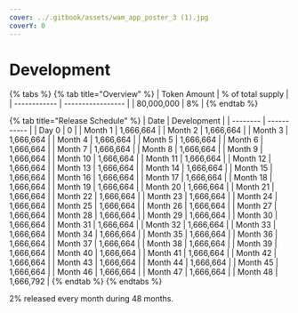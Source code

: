 ```yaml
---
cover: ../.gitbook/assets/wam_app_poster_3 (1).jpg
coverY: 0
---
```


# Development

{% tabs %}
{% tab title="Overview" %}
| Token Amount | % of total supply |
| ------------ | ----------------- |
| 80,000,000   | 8%                |
{% endtab %}

{% tab title="Release Schedule" %}
| Date     | Development |
| -------- | ----------- |
| Day 0    | 0           |
| Month 1  | 1,666,664   |
| Month 2  | 1,666,664   |
| Month 3  | 1,666,664   |
| Month 4  | 1,666,664   |
| Month 5  | 1,666,664   |
| Month 6  | 1,666,664   |
| Month 7  | 1,666,664   |
| Month 8  | 1,666,664   |
| Month 9  | 1,666,664   |
| Month 10 | 1,666,664   |
| Month 11 | 1,666,664   |
| Month 12 | 1,666,664   |
| Month 13 | 1,666,664   |
| Month 14 | 1,666,664   |
| Month 15 | 1,666,664   |
| Month 16 | 1,666,664   |
| Month 17 | 1,666,664   |
| Month 18 | 1,666,664   |
| Month 19 | 1,666,664   |
| Month 20 | 1,666,664   |
| Month 21 | 1,666,664   |
| Month 22 | 1,666,664   |
| Month 23 | 1,666,664   |
| Month 24 | 1,666,664   |
| Month 25 | 1,666,664   |
| Month 26 | 1,666,664   |
| Month 27 | 1,666,664   |
| Month 28 | 1,666,664   |
| Month 29 | 1,666,664   |
| Month 30 | 1,666,664   |
| Month 31 | 1,666,664   |
| Month 32 | 1,666,664   |
| Month 33 | 1,666,664   |
| Month 34 | 1,666,664   |
| Month 35 | 1,666,664   |
| Month 36 | 1,666,664   |
| Month 37 | 1,666,664   |
| Month 38 | 1,666,664   |
| Month 39 | 1,666,664   |
| Month 40 | 1,666,664   |
| Month 41 | 1,666,664   |
| Month 42 | 1,666,664   |
| Month 43 | 1,666,664   |
| Month 44 | 1,666,664   |
| Month 45 | 1,666,664   |
| Month 46 | 1,666,664   |
| Month 47 | 1,666,664   |
| Month 48 | 1,666,792   |
{% endtab %}
{% endtabs %}

2% released every month during 48 months.
